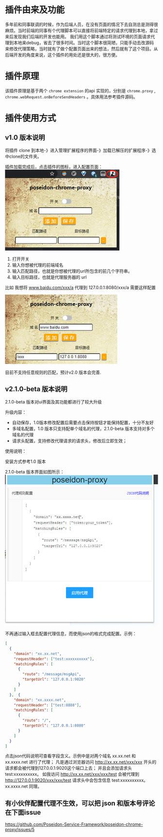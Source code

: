 
# 插件由来及功能

多年前和同事联调的时候，作为后端人员，在没有页面的情况下去自测总是测得很麻烦。当时前端的同事有个代理脚本可以直接将前端特定的请求代理到本地，拿过来后发现我们后端的开发也能用。
我们用这个脚本通过将测试环境的页面请求代理到本地来debug，省去了很多时间。当时这个脚本很简陋，只能手动去改源码来修改代理策略，当时就有了做个配置页面出来的想法，然后就有了这个项目。从后端开发的角度来说，这个插件的用处还是很大的，很方便。

# 插件原理

该插件原理是基于两个 `chrome extension` 的api 实现的，分别是 `chrome.proxy` , `chrome.webRequest.onBeforeSendHeaders` 。具体用法参考插件源码。


# 插件使用方式

## v1.0 版本说明

将插件 clone 到本地-》进入管理扩展程序的界面-》加载已解压的扩展程序-》选中clone的文件夹。

插件加载完成后，点击插件的图标，进入配置页面：
![](./img/1609925558(1).png)

1. 打开开关
2. 输入你想被代理的前端域名 
3. 输入匹配路径，也就是你想被代理的url所包含的前几个字符串。
4. 输入目标路径，也就是代理服务器的 url

比如 我想将 www.baidu.com/xxx/a 代理到 127.0.0.1:8080/xxx/a 需要这样配置

![xx](./img/1609926222(1).png)

目前不支持任意规则的匹配，预计v2.0 版本会完善.

## v2.1.0-beta 版本说明

2.1.0-beta 版本对ui界面及其功能都进行了较大升级

升级内容：

- 自动保存，1.0版本修改配置后需要点击保持按钮才能保持配置，十分不友好
- 多域名配置，1.0 版本只支持配单个域名的代理，2.1.0-beta 版本支持对多个域名的代理
- 请求头配置，支持修改代理请求的请求头，修改后立即生效；

使用说明：

安装方式参考1.0 版本

2.1.0-beta 版本界面如图所示：
![2.1.0-beta](./img/2.0.1.jpg)

不再通过输入框去配置代理信息，而使用json的格式完成配置。示例：

```json 
[
  {
    "domain": "xx.xx.net",
    "requestHeader": ["test:xxxxxxxxxx"],
    "matchingRules": [
      {
        "route": "/message/msgApi",
        "targetUrl": "127.0.0.1:9020"
      }
    ]
  },  {
    "domain": "xx.xxxx.net",
    "requestHeader": ["test:8888"],
    "matchingRules": [
      {
        "route": "/",
        "targetUrl": "127.0.0.1:8080"
      }
    ]
  }
]

```

点击json代码说明可查看字段含义。示例中是对两个域名 xx.xx.net 和 xx.xxxx.net 进行了代理；
凡是通过浏览器访问 http://xx.xx.net/xxx/xxx 开头的请求都会被代理到127.0.0.1:9020这个端口上去；
并且会添加请求头 test:xxxxxxxxxx。
如我访问 http://xx.xx.net/xxx/xxx/test 会被代理到 http://127.0.0.1:9020/xxx/xxx/test 
请求头中会包含信息 test:xxxxxxxxxx。
xx.xxxx.net  同理。


## 有小伙伴配置代理不生效，可以把 json 和版本号评论在下面issue

https://github.com/Poseidon-Service-Framework/poseidon-chrome-proxy/issues/5

